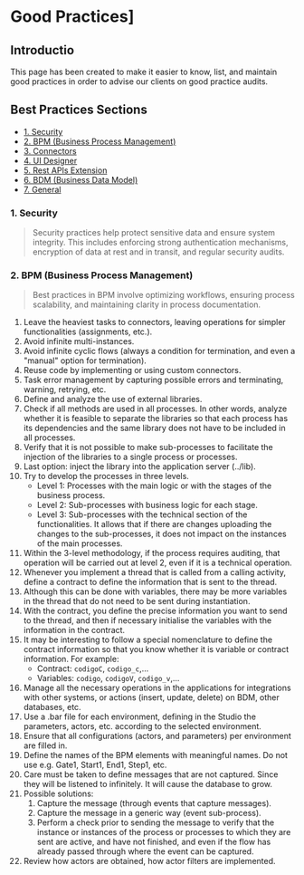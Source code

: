 # Good Practices]

## Introductio
This page has been created to make it easier to know, list, and maintain good practices in order to advise our clients on good practice audits.

## Best Practices Sections

- [1. Security](#1-security)
- [2. BPM (Business Process Management)](#2-bpm-business-process-management)
- [3. Connectors](#3-connectors)
- [4. UI Designer](#4-ui-designer)
- [5. Rest APIs Extension](#5-rest-apis-extension)
- [6. BDM (Business Data Model)](#6-bdm-business-data-model)
- [7. General](#7-general)

### 1. Security
> Security practices help protect sensitive data and ensure system integrity. This includes enforcing strong authentication mechanisms, encryption of data at rest and in transit, and regular security audits.


### 2. BPM (Business Process Management)
> Best practices in BPM involve optimizing workflows, ensuring process scalability, and maintaining clarity in process documentation.

1. Leave the heaviest tasks to connectors, leaving operations for simpler functionalities (assignments, etc.).
2. Avoid infinite multi-instances.
3. Avoid infinite cyclic flows (always a condition for termination, and even a "manual" option for termination).
4. Reuse code by implementing or using custom connectors.
5. Task error management by capturing possible errors and terminating, warning, retrying, etc.
6. Define and analyze the use of external libraries.
7. Check if all methods are used in all processes. In other words, analyze whether it is feasible to separate the libraries so that each process has its dependencies and the same library does not have to be included in all processes.
8. Verify that it is not possible to make sub-processes to facilitate the injection of the libraries to a single process or processes.
9. Last option: inject the library into the application server (../lib).
10. Try to develop the processes in three levels.
    - Level 1: Processes with the main logic or with the stages of the business process.
    - Level 2: Sub-processes with business logic for each stage.
    - Level 3: Sub-processes with the technical section of the functionalities. It allows that if there are changes uploading the changes to the sub-processes, it does not impact on the instances of the main processes.
11. Within the 3-level methodology, if the process requires auditing, that operation will be carried out at level 2, even if it is a technical operation.
12. Whenever you implement a thread that is called from a calling activity, define a contract to define the information that is sent to the thread.
13. Although this can be done with variables, there may be more variables in the thread that do not need to be sent during instantiation.
14. With the contract, you define the precise information you want to send to the thread, and then if necessary initialise the variables with the information in the contract.
15. It may be interesting to follow a special nomenclature to define the contract information so that you know whether it is variable or contract information. For example: 
    - Contract: `codigoC`, `codigo_c`,...
    - Variables: `codigo`, `codigoV`, `codigo_v`,...
16. Manage all the necessary operations in the applications for integrations with other systems, or actions (insert, update, delete) on BDM, other databases, etc.
17. Use a .bar file for each environment, defining in the Studio the parameters, actors, etc. according to the selected environment.
18. Ensure that all configurations (actors, and parameters) per environment are filled in.
19. Define the names of the BPM elements with meaningful names. Do not use e.g. Gate1, Start1, End1, Step1, etc.
20. Care must be taken to define messages that are not captured. Since they will be listened to infinitely. It will cause the database to grow.
21. Possible solutions:
    1. Capture the message (through events that capture messages).
    2. Capture the message in a generic way (event sub-process).
    3. Perform a check prior to sending the message to verify that the instance or instances of the process or processes to which they are sent are active, and have not finished, and even if the flow has already passed through where the event can be captured.
22. Review how actors are obtained, how actor filters are implemented.
